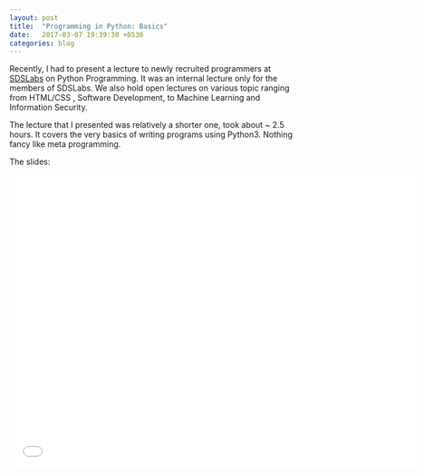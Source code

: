 ```yaml
---
layout: post
title:  "Programming in Python: Basics"
date:   2017-03-07 19:39:30 +0530
categories: blog
---
```


Recently, I had to present a lecture to newly recruited programmers at [SDSLabs](https://sdslabs.co) on Python Programming. It was an internal lecture only for the members of SDSLabs. We also hold open lectures on various topic ranging from HTML/CSS , Software Development, to Machine Learning and Information Security.

The lecture that I presented was relatively a shorter one, took about ~ 2.5 hours. It covers the very basics of writing programs using Python3. Nothing fancy like meta programming.

The slides:
<iframe src="//slides.com/gauthamg/python-basics/embed" width="730" height="520" scrolling="no" frameborder="0" webkitallowfullscreen mozallowfullscreen allowfullscreen></iframe>